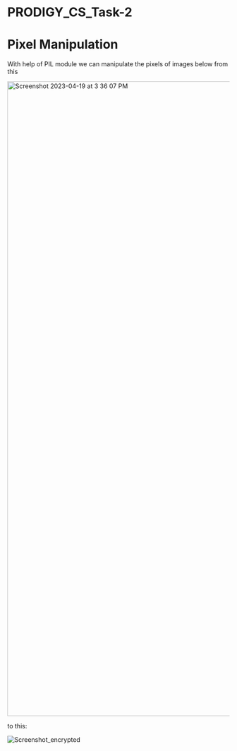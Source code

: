 # PRODIGY_CS_Task-2
<h1>Pixel Manipulation</h1>

With help of PIL module we can manipulate the pixels of images below from this 

<img width="1440" alt="Screenshot 2023-04-19 at 3 36 07 PM" src="https://github.com/user-attachments/assets/70c0cfe3-82b5-4578-a1e2-8a162ae27e65">

to this: 


![Screenshot_encrypted](https://github.com/user-attachments/assets/0e5a0d75-ed3d-4b25-9fe8-63d4026d932a)
